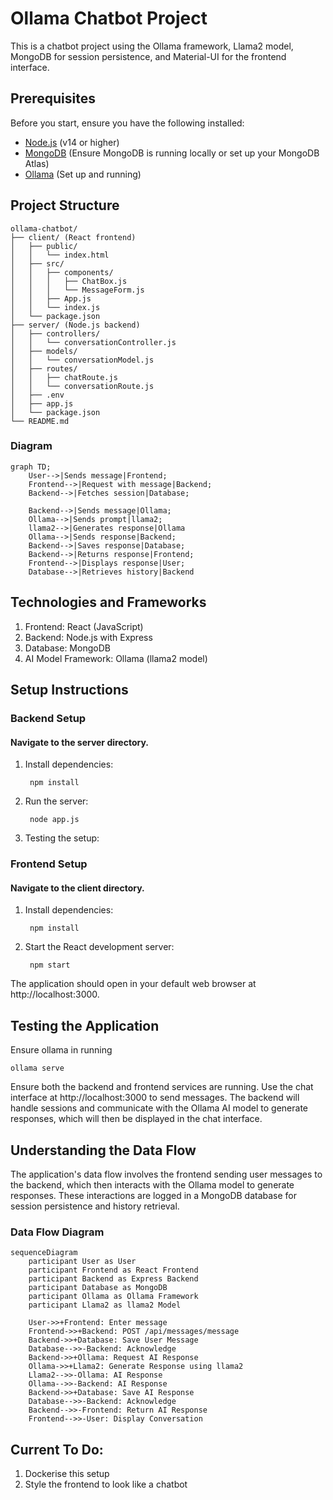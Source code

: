 # Ollama Chatbot Project

This is a chatbot project using the Ollama framework, Llama2 model, MongoDB for session persistence, and Material-UI for the frontend interface.

## Prerequisites

Before you start, ensure you have the following installed:

- [Node.js](https://nodejs.org/) (v14 or higher)
- [MongoDB](https://www.mongodb.com/) (Ensure MongoDB is running locally or set up your MongoDB Atlas)
- [Ollama](https://github.com/ollama/ollama) (Set up and running)

## Project Structure

    ollama-chatbot/
    ├── client/ (React frontend)
    │   ├── public/
    │   │   └── index.html
    │   ├── src/
    │   │   ├── components/
    │   │   │   ├── ChatBox.js
    │   │   │   └── MessageForm.js
    │   │   ├── App.js
    │   │   └── index.js
    │   └── package.json
    ├── server/ (Node.js backend)
    │   ├── controllers/
    │   │   └── conversationController.js
    │   ├── models/
    │   │   └── conversationModel.js
    │   ├── routes/
    │   │   ├── chatRoute.js
    │   │   └── conversationRoute.js
    │   ├── .env
    │   ├── app.js
    │   └── package.json
    └── README.md

### Diagram

    graph TD;
        User-->|Sends message|Frontend;
        Frontend-->|Request with message|Backend;
        Backend-->|Fetches session|Database;

        Backend-->|Sends message|Ollama;
        Ollama-->|Sends prompt|llama2;
        llama2-->|Generates response|Ollama
        Ollama-->|Sends response|Backend;
        Backend-->|Saves response|Database;
        Backend-->|Returns response|Frontend;
        Frontend-->|Displays response|User;
        Database-->|Retrieves history|Backend

## Technologies and Frameworks

1. Frontend: React (JavaScript)
2. Backend: Node.js with Express
3. Database: MongoDB
4. AI Model Framework: Ollama (llama2 model)

## Setup Instructions

### Backend Setup

#### Navigate to the server directory.

1. Install dependencies:

        npm install

2. Run the server:

        node app.js

3. Testing the setup:

### Frontend Setup

#### Navigate to the client directory.

1. Install dependencies:

        npm install

2. Start the React development server:

        npm start

The application should open in your default web browser at http://localhost:3000.

## Testing the Application

Ensure ollama in running

    ollama serve

Ensure both the backend and frontend services are running.
Use the chat interface at http://localhost:3000 to send messages. The backend will handle sessions and communicate with the Ollama AI model to generate responses, which will then be displayed in the chat interface.

## Understanding the Data Flow

The application's data flow involves the frontend sending user messages to the backend, which then interacts with the Ollama model to generate responses. These interactions are logged in a MongoDB database for session persistence and history retrieval.

### Data Flow Diagram

    sequenceDiagram
        participant User as User
        participant Frontend as React Frontend
        participant Backend as Express Backend
        participant Database as MongoDB
        participant Ollama as Ollama Framework
        participant Llama2 as llama2 Model
        
        User->>+Frontend: Enter message
        Frontend->>+Backend: POST /api/messages/message
        Backend->>+Database: Save User Message
        Database-->>-Backend: Acknowledge
        Backend->>+Ollama: Request AI Response
        Ollama->>+Llama2: Generate Response using llama2
        Llama2-->>-Ollama: AI Response
        Ollama-->>-Backend: AI Response
        Backend->>+Database: Save AI Response
        Database-->>-Backend: Acknowledge
        Backend-->>-Frontend: Return AI Response
        Frontend-->>-User: Display Conversation

## Current To Do:

1. Dockerise this setup
2. Style the frontend to look like a chatbot
